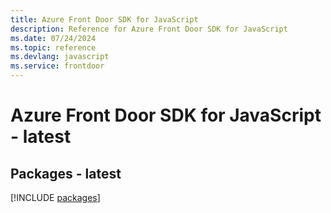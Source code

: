 ```yaml
---
title: Azure Front Door SDK for JavaScript
description: Reference for Azure Front Door SDK for JavaScript
ms.date: 07/24/2024
ms.topic: reference
ms.devlang: javascript
ms.service: frontdoor
---
```

# Azure Front Door SDK for JavaScript - latest
## Packages - latest
[!INCLUDE [packages](front-door-index.md)]